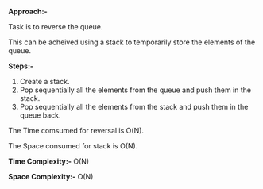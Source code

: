 **Approach:-**

Task is to reverse the queue.

This can be acheived using a stack to temporarily store the elements of the queue.

**Steps:-**
1. Create a stack.
2. Pop sequentially all the elements from the queue and push them in the stack.
3. Pop sequentially all the elements from the stack and push them in the queue back.

The Time comsumed for reversal is O(N).

The Space consumed for stack is O(N).

**Time Complexity:-** O(N)

**Space Complexity:-** O(N)
